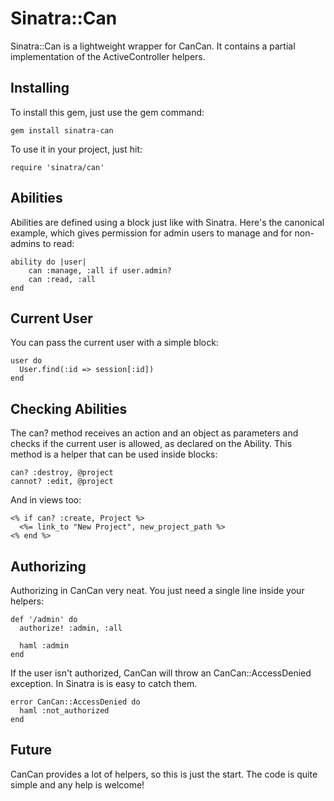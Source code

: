 Sinatra::Can
============

Sinatra::Can is a lightweight wrapper for CanCan. It contains a partial implementation of the ActiveController helpers.

## Installing

To install this gem, just use the gem command:

    gem install sinatra-can

To use it in your project, just hit:

    require 'sinatra/can'

## Abilities

Abilities are defined using a block just like with Sinatra. Here's the canonical example, which gives permission for admin users to manage and for non-admins to read:

    ability do |user|
        can :manage, :all if user.admin?
        can :read, :all
    end

## Current User

You can pass the current user with a simple block:

    user do
      User.find(:id => session[:id])
    end

## Checking Abilities

The can? method receives an action and an object as parameters and checks if the current user is allowed, as declared on the Ability. This method is a helper that can be used inside blocks:

    can? :destroy, @project
    cannot? :edit, @project

And in views too:

    <% if can? :create, Project %>
      <%= link_to "New Project", new_project_path %>
    <% end %>

## Authorizing

Authorizing in CanCan very neat. You just need a single line inside your helpers:

    def '/admin' do
      authorize! :admin, :all

      haml :admin
    end

If the user isn't authorized, CanCan will throw an CanCan::AccessDenied exception. In Sinatra is is easy to catch them.

    error CanCan::AccessDenied do
      haml :not_authorized
    end

## Future

CanCan provides a lot of helpers, so this is just the start. The code is quite simple and any help is welcome!
